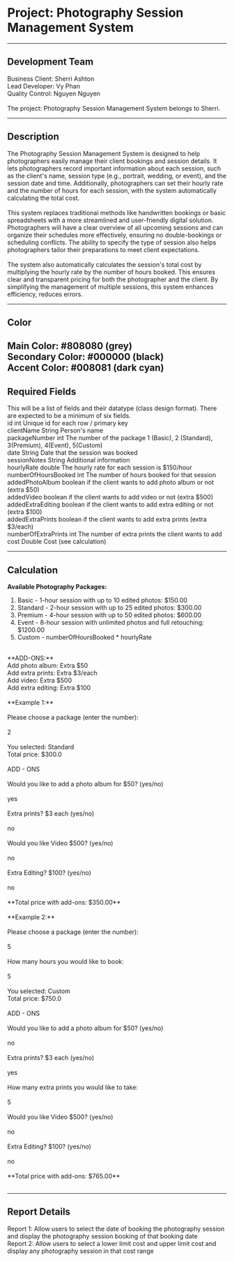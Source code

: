 # Project: Photography Session Management System  #

---
## Development Team ##

Business Client:  Sherri Ashton
<br/>
Lead Developer:  Vy Phan
<br/>
Quality Control:  Nguyen Nguyen
<br/>
<br/>
The project: Photography Session Management System belongs to Sherri.
<br/>

---
## Description ##

The Photography Session Management System is designed to help photographers easily manage their client bookings and session details. It lets photographers record important information about each session, such as the client's name, session type (e.g., portrait, wedding, or event), and the session date and time. Additionally, photographers can set their hourly rate and the number of hours for each session, with the system automatically calculating the total cost.
<br/>
<br/>
This system replaces traditional methods like handwritten bookings or basic spreadsheets with a more streamlined and user-friendly digital solution. Photographers will have a clear overview of all upcoming sessions and can organize their schedules more effectively, ensuring no double-bookings or scheduling conflicts. The ability to specify the type of session also helps photographers tailor their preparations to meet client expectations.
<br/>
<br/>
The system also automatically calculates the session's total cost by multiplying the hourly rate by the number of hours booked. This ensures clear and transparent pricing for both the photographer and the client. By simplifying the management of multiple sessions, this system enhances efficiency, reduces errors.

---
## Color ##

Main Color: #808080 (grey) </br>
Secondary Color: #000000 (black) </br>
Accent Color: #008081 (dark cyan) </br>
---
## Required Fields ##

This will be a list of fields and their datatype (class design format). There are expected to be a minimum of six fields.<br>
id int Unique id for each row / primary key <br/>
clientName String Person's name <br/>
packageNumber int The number of the package 1 (Basic), 2 (Standard), 3(Premium), 4(Event), 5(Custom) <br/>
date String Date that the session was booked <br/>
sessionNotes String Additional information </br>
hourlyRate double The hourly rate for each session is $150/hour </br>
numberOfHoursBooked int The number of hours booked for that session </br>
addedPhotoAlbum boolean if the client wants to add photo album or not (extra $50) </br>
addedVideo boolean if the client wants to add video or not (extra $500) </br>
addedExtraEditing boolean if the client wants to add extra editing or not (extra $100) </br>
addedExtraPrints boolean if the client wants to add extra prints (extra $3/each) </br>
numberOfExtraPrints int The number of extra prints the client wants to add </br>
cost Double Cost (see calculation) </br>

---
## Calculation ##
**Available Photography Packages:** </br>
1) Basic - 1-hour session with up to 10 edited photos: $150.00 </br>
2) Standard - 2-hour session with up to 25 edited photos: $300.00 </br>
3) Premium - 4-hour session with up to 50 edited photos: $600.00 </br>
4) Event - 8-hour session with unlimited photos and full retouching: $1200.00 </br>
5) Custom - numberOfHoursBooked * hourlyRate </br>
</br>
**ADD-ONS:**</br> 
Add photo album: Extra $50 </br>
Add extra prints: Extra $3/each </br>
Add video: Extra $500 </br>
Add extra editing: Extra $100 </br>
</br>
**Example 1:**
</br>
</br>
Please choose a package (enter the number):
</br>
</br>
2 
</br>
</br> 
You selected: Standard </br>
Total price: $300.0 </br>
</br> 
ADD - ONS 
</br>
</br> 
Would you like to add a photo album for $50? (yes/no) 
</br>
</br> 
yes 
</br>
</br> 
Extra prints? $3 each (yes/no) 
</br>
</br>
no
</br>
</br> 
Would you like Video $500? (yes/no) 
</br>
</br>
no
</br>
</br>
Extra Editing? $100? (yes/no)
</br>
</br> 
no 
</br>
</br> 
**Total price with add-ons: $350.00**
</br>
</br>
**Example 2:**
</br>
</br>
Please choose a package (enter the number):
</br>
</br> 
5 
</br>
</br>
How many hours you would like to book:
</br>
</br>
5
</br>
</br>  
You selected: Custom </br>
Total price: $750.0 </br>
</br> 
ADD - ONS
</br>
</br> 
Would you like to add a photo album for $50? (yes/no) 
</br>
</br> 
no 
</br>
</br> 
Extra prints? $3 each (yes/no) 
</br>
</br> 
yes
</br>
</br>
How many extra prints you would like to take:
</br>
</br>
5
</br>
</br> 
Would you like Video $500? (yes/no)
</br>
</br> 
no 
</br>
</br> 
Extra Editing? $100? (yes/no)
</br>
</br> 
no 
</br>
</br> 
**Total price with add-ons: $765.00**
</br>
</br>

---
## Report Details ##
Report 1: Allow users to select the date of booking the photography session and display the photography session booking of that booking date
</br>
Report 2: Allow users to select a lower limit cost and upper limit cost and display any photography session in that cost range
